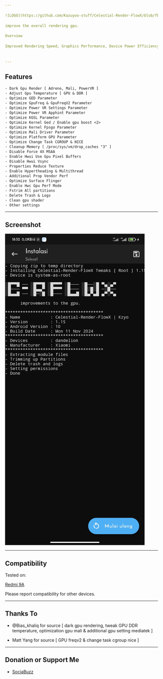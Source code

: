 ```yaml
---

![LOGO](https://github.com/Kazuyoo-stuff/Celestial-Render-FlowX/blob/fbbfc4818118c8f959ee2bc159006f52ec19c9a4/image/image.jpg)

improve the overall rendering gpu.

Overview

Improved Rendering Speed, Graphics Performance, Device Power Efficiency, cache management, as well as disabling system-taxing logging or monitoring features for GPU.


---
```


## Features

```
- Dark Gpu Render [ Adreno, Mali, PowerVR ]
- Adjust Gpu Temperature [ GPU & DDR ]
- Optimize GED Parameter
- Optimize GpuFreq & GpuFreqV2 Parameter
- Optimize Power VR Settings Parameter
- Optimize Power VR Apphint Parameter
- Optimize KGSL Parameter
- Optimize Kernel Ged / Enable gpu boost <2>
- Optimize Kernel Fpsgo Parameter
- Optimize Mali Driver Parameter
- Optimize Platform GPU Parameter
- Optimize Change Task CGROUP & NICE
- Cleanup Memory [ /proc/sys/vm/drop_caches "3" ]
- Disable Force 4X MSAA
- Enable Hwui Use Gpu Pixel Buffers
- Disable Hwui Vsync
- Properties Reduce Texture
- Enable Hypertheading & Multithread
- Additional Prop Vendor Perf
- Optimize Surface Flinger
- Enable Hwc Gpu Perf Mode
- Fstrim All partitions
- Delete Trash & Logs
- Clean gpu shader
- Other settings
```

---

## Screenshot

![LOGO](https://github.com/Kazuyoo-stuff/Celestial-Render-FlowX/blob/8c1a8b57cab057cd5717f31577a015103a2fb3bc/image/Screenshot_2025-01-13-18-52-27-259_io.github.huskydg.magisk.jpg)

---

## Compatibility

Tested on:

[Redmi 9A](https://m.gsmarena.com/xiaomi_redmi_9a-10279.php)


Please report compatibility for other devices.


---

## Thanks To

- @Bias_khaliq for source [ dark gpu rendering, tweak GPU DDR temperature, optimization gpu mali & additional gpu setting mediatek ]

- Matt Yang for source [ GPU freqv2 & change task cgroup nice ]

---

## Donation or Support Me

- [SociaBuzz](https://sociabuzz.com/dikyganteng_/tribe)
